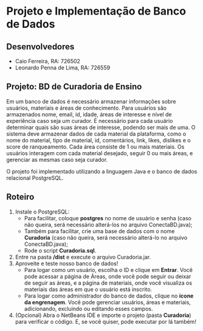 
# Projeto e Implementação de Banco de Dados

## Desenvolvedores
* Caio Ferreira, RA: 726502
* Leonardo Penna de Lima, RA: 726559

## Projeto: BD de Curadoria de Ensino

Em um banco de dados é necessário armazenar informações sobre usuários, materiais e áreas de conhecimento.
Para usuários são armazenados nome, email, id, idade, áreas de interesse e nível de experiência caso seja um curador.
É necessário para cada usuário determinar quais são suas áreas de interesse, podendo ser mais de uma.
O sistema deve armazenar dados de cada material da plataforma, como o nome do material, tipo de material, id, comentários, link, likes, dislikes e o score de ranqueamento.
Cada área consiste de 1 ou mais materiais.
Os usuários interagem com cada material desejado, seguir 0 ou mais áreas, e gerenciar as mesmas caso seja curador.

O projeto foi implementado utilizando a linguagem Java e o banco de dados relacional PostgreSQL.

## Roteiro

1. Instale o PostgreSQL:
   * Para facilitar, coloque __postgres__ no nome de usuário e senha (caso não queira, será necessário alterá-los no arquivo ConectaBD.java);
   * Também para facilitar, crie uma base de dados com o nome __Curadoria__ (caso não queira, será necessário alterá-lo no arquivo ConectaBD.java);
   * Rode o script __Curadoria.sql__.
2. Entre na pasta __/dist__ e execute o arquivo Curadoria.jar.
3. Aproveite e teste nosso banco de dados!
   * Para logar como um usuário, escolha o ID e clique em __Entrar__. Você pode acessar a página de Áreas, onde você pode seguir ou deixar de seguir as áreas, e a página de materiais, onde você visualiza os materiais das áreas em que o usuário está inscrito.
   * Para logar como administrador do banco de dados, clique no __ícone da engrenagem__. Você pode gerenciar usuários, áreas e materiais, adicionando, excluindo ou editando esses campos.
4. (Opcional) Abra o NetBeans IDE e importe o projeto (pasta __Curadoria__) para verificar o código. E, se você quiser, pode executar por lá também!